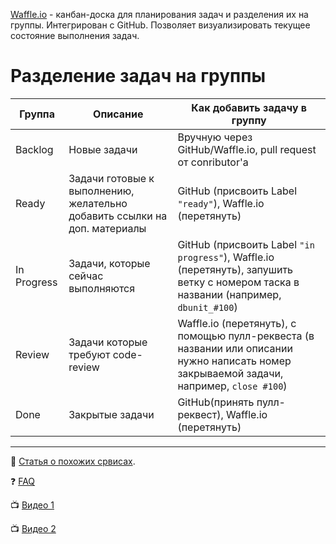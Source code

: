 [Waffle.io](Waffle.io) - канбан-доска для планирования задач и разделения их на группы. Интегрирован с GitHub. Позволяет визуализировать текущее состояние выполнения задач.
# Разделение задач на группы
| Группа  | Описание                   | Как добавить задачу в группу                 |
| ------- |----------------------------| ---------------------------------------------|
| Backlog | Новые задачи               | Вручную через GitHub/Waffle.io, pull request от conributor'а |
| Ready   | Задачи готовые к выполнению, желательно добавить ссылки на доп. материалы | GitHub (присвоить Label `"ready"`), Waffle.io (перетянуть)|
| In Progress | Задачи, которые сейчас выполняются | GitHub (присвоить Label `"in progress"`),  Waffle.io (перетянуть), запушить ветку с номером таска в названии (например, `dbunit_#100`) |
| Review  | Задачи которые требуют code-review | Waffle.io (перетянуть), с помощью пулл-реквеста (в названии или описании нужно написать номер закрываемой задачи, например, `close #100`) |
| Done    | Закрытые задачи | GitHub(принять пулл-реквест), Waffle.io (перетянуть)|
***
:newspaper: [Статья о похожих срвисах](http://vielmetti.typepad.com/vacuum/2014/11/github-based-kanban-boards-zenhub-waffle-huboard-blossom-et-al.html).

:question: [FAQ](https://github.com/waffleio/waffle.io/wiki/FAQs)

:tv: [Видео 1](https://youtu.be/yEbRaA3rYuA)

:tv: [Видео 2](https://youtu.be/vWR8WkJ735c)